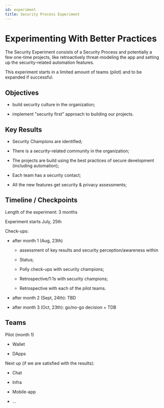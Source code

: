```yaml
---
id: experiment
title: Security Process Experiment
---
```


# Experimenting With Better Practices

The Security Experiment consists of a Security Process and potentially a few
one-time projects, like retroactively threat-modeling the app and setting up
the security-related automation features.

This experiment starts in a limited amount of teams (pilot) and to be expanded
if successful.

## Objectives

- build security culture in the organization;

- implement "security first" approach to building our projects.

## Key Results

- Security Champions are identified;

- There is a security-related community in the organization;

- The projects are build using the best practices of secure development
(including automation);

- Each team has a security contact;

- All the new features get security & privacy assessments;

## Timeline / Checkpoints

Length of the experiment: 3 months

Experiment starts July, 25th

Check-ups:

- after month 1 (Aug, 23th)

    - assessment of key results and security perception/awareness within
    - Status;

    - Polly check-ups with security champions;

    - Retrospective/1:1s with security champions;

    - Retrospective with each of the pilot teams.

- after month 2 (Sept, 24th): TBD

- after month 3 (Oct, 23th): go/no-go decision + TDB

## Teams

Pilot (month 1)

- Wallet

- DApps

Next up (if we are satisfied with the results):

- Chat

- Infra

- Mobile-app

- ...
